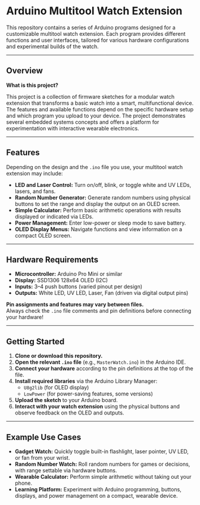 # Arduino Multitool Watch Extension

This repository contains a series of Arduino programs designed for a customizable multitool watch extension. Each program provides different functions and user interfaces, tailored for various hardware configurations and experimental builds of the watch.

---

## Overview

**What is this project?**

This project is a collection of firmware sketches for a modular watch extension that transforms a basic watch into a smart, multifunctional device. The features and available functions depend on the specific hardware setup and which program you upload to your device. The project demonstrates several embedded systems concepts and offers a platform for experimentation with interactive wearable electronics.

---

## Features

Depending on the design and the `.ino` file you use, your multitool watch extension may include:

- **LED and Laser Control:** Turn on/off, blink, or toggle white and UV LEDs, lasers, and fans.
- **Random Number Generator:** Generate random numbers using physical buttons to set the range and display the output on an OLED screen.
- **Simple Calculator:** Perform basic arithmetic operations with results displayed or indicated via LEDs.
- **Power Management:** Enter low-power or sleep mode to save battery.
- **OLED Display Menus:** Navigate functions and view information on a compact OLED screen.

---

## Hardware Requirements

- **Microcontroller:** Arduino Pro Mini or similar
- **Display:** SSD1306 128x64 OLED (I2C)
- **Inputs:** 3–4 push buttons (varied pinout per design)
- **Outputs:** White LED, UV LED, Laser, Fan (driven via digital output pins)

**Pin assignments and features may vary between files.**  
Always check the `.ino` file comments and pin definitions before connecting your hardware!

---

## Getting Started

1. **Clone or download this repository.**
2. **Open the relevant `.ino` file** (e.g., `MasterWatch.ino`) in the Arduino IDE.
3. **Connect your hardware** according to the pin definitions at the top of the file.
4. **Install required libraries** via the Arduino Library Manager:
   - `U8g2lib` (for OLED display)
   - `LowPower` (for power-saving features, some versions)
5. **Upload the sketch** to your Arduino board.
6. **Interact with your watch extension** using the physical buttons and observe feedback on the OLED and outputs.

---

## Example Use Cases

- **Gadget Watch:** Quickly toggle built-in flashlight, laser pointer, UV LED, or fan from your wrist.
- **Random Number Watch:** Roll random numbers for games or decisions, with range settable via hardware buttons.
- **Wearable Calculator:** Perform simple arithmetic without taking out your phone.
- **Learning Platform:** Experiment with Arduino programming, buttons, displays, and power management on a compact, wearable device.

